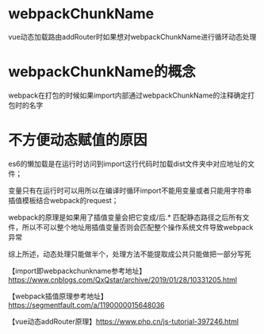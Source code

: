 # webpackChunkName
vue动态加载路由addRouter时如果想对webpackChunkName进行循环动态处理
# webpackChunkName的概念   
webpack在打包的时候如果import内部通过webpackChunkName的注释确定打包时的名字
# 不方便动态赋值的原因    
es6的懒加载是在运行时访问到import这行代码时加载dist文件夹中对应地址的文件；

变量只有在运行时可以用所以在编译时循环import不能用变量或者只能用字符串插值模板结合webpack的request；

webpack的原理是如果用了插值变量会把它变成/后.*   匹配静态路径之后所有文件，所以不可以整个地址用插值变量否则会匹配整个操作系统文件导致webpack异常

综上所述，动态处理只能做半个，处理方法不能提取成公共只能做把一部分写死  

【import即webpackchunkname参考地址】 https://www.cnblogs.com/QxQstar/archive/2019/01/28/10331205.html

【webpack插值原理参考地址】https://segmentfault.com/a/1190000015648036  

【vue动态addRouter原理】https://www.php.cn/js-tutorial-397246.html
